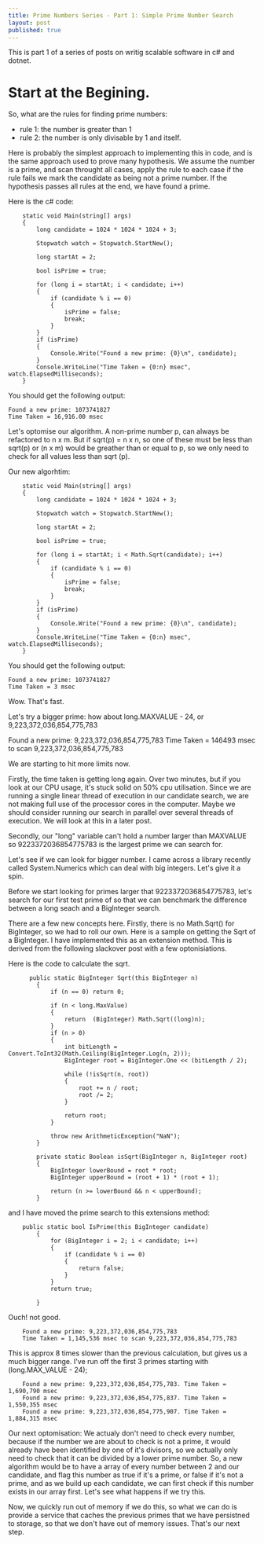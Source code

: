 ```yaml
---
title: Prime Numbers Series - Part 1: Simple Prime Number Search
layout: post
published: true
---
```


This is part 1 of a series of posts on writig scalable software in c# and dotnet.

# Start at the Begining.

So, what are the rules for finding prime numbers:

* rule 1: the number is greater than 1
* rule 2: the number is only divisable by 1 and itself.

Here is probably the simplest approach to implementing this in code, and is the same approach used to prove many hypothesis. We assume the number is a prime, and scan throught all cases, apply the rule to each case if the rule fails we mark the candidate as being not a prime number. If the hypothesis passes all rules at the end, we have found a prime.

Here is the c# code:

        static void Main(string[] args)
        {
            long candidate = 1024 * 1024 * 1024 + 3;

            Stopwatch watch = Stopwatch.StartNew();

            long startAt = 2;

            bool isPrime = true;

            for (long i = startAt; i < candidate; i++)
            {
                if (candidate % i == 0)
                {
                    isPrime = false;
                    break;
                }
            }
            if (isPrime)
            { 
                Console.Write("Found a new prime: {0}\n", candidate);
            }
            Console.WriteLine("Time Taken = {0:n} msec", watch.ElapsedMilliseconds);
        }
		
              	
You should get the following output:

	Found a new prime: 1073741827
	Time Taken = 16,916.00 msec

Let's optomise our algorithm. A non-prime number p, can always be refactored to n x m. But if sqrt(p) = n x n, so one of these must be  less than sqrt(p) or (n x m) would be greather than or equal to p, so we only need to check  for all values less than sqrt (p).

Our new algorhtim:

        static void Main(string[] args)
        {
            long candidate = 1024 * 1024 * 1024 + 3;

            Stopwatch watch = Stopwatch.StartNew();

            long startAt = 2;

            bool isPrime = true;

            for (long i = startAt; i < Math.Sqrt(candidate); i++)
            {
                if (candidate % i == 0)
                {
                    isPrime = false;
                    break;
                }
            }
            if (isPrime)
            {
                Console.Write("Found a new prime: {0}\n", candidate);
            }
            Console.WriteLine("Time Taken = {0:n} msec", watch.ElapsedMilliseconds);
        }
			
You should get the following output:

	Found a new prime: 1073741827
	Time Taken = 3 msec
	
Wow. That's fast. 

Let's try a bigger prime: how about long.MAXVALUE - 24, or 9,223,372,036,854,775,783

Found a new prime: 9,223,372,036,854,775,783
Time Taken = 146493 msec to scan 9,223,372,036,854,775,783

We are starting to hit more limits now.

Firstly, the time taken is getting long again. Over two minutes, but if you look at our CPU usage, it's stuck solid on 50% cpu utilisation. Since we are running a single linear thread of execution in our candidate search, we are not making full use of the processor cores in the computer. Maybe we should consider running our search in parallel over several threads of execution. We will look at this in a later post.

 Secondly, our "long" variable can't hold a number larger than MAXVALUE so 9223372036854775783 is the largest prime we can search for.

Let's see if we can look for bigger number. I came across a library recently called System.Numerics which can deal with big integers. Let's give it a spin.

Before we start looking for primes larger that 9223372036854775783, let's search for our first test prime of 
so that we can benchmark the difference between a long seach and a BigInteger search.

There are a few new concepts here. Firstly, there is no Math.Sqrt() for BigInteger, so we had to roll our own. Here is a sample on getting the Sqrt of a BigInteger. I have implemented this as an extension method. This is derived from the following slackover post with a few optonisiations.

Here is the code to calculate the sqrt.

          public static BigInteger Sqrt(this BigInteger n)
            {
                if (n == 0) return 0;
        
                if (n < long.MaxValue)
                {
                    return  (BigInteger) Math.Sqrt((long)n);
                }
                if (n > 0)
                {
                    int bitLength = Convert.ToInt32(Math.Ceiling(BigInteger.Log(n, 2)));
                    BigInteger root = BigInteger.One << (bitLength / 2);
        
                    while (!isSqrt(n, root))
                    {
                        root += n / root;
                        root /= 2;
                    }
        
                    return root;
                }
        
                throw new ArithmeticException("NaN");
            }
        
            private static Boolean isSqrt(BigInteger n, BigInteger root)
            {
                BigInteger lowerBound = root * root;
                BigInteger upperBound = (root + 1) * (root + 1);
        
                return (n >= lowerBound && n < upperBound);
            }

and I have moved the prime search to this extensions method:

        public static bool IsPrime(this BigInteger candidate)
            {
                for (BigInteger i = 2; i < candidate; i++)
                {
                    if (candidate % i == 0)
                    {
                        return false;
                    }
                }
                return true;
        
            }

Ouch! not good. 

        Found a new prime: 9,223,372,036,854,775,783
        Time Taken = 1,145,536 msec to scan 9,223,372,036,854,775,783

This is approx 8 times slower than the previous calculation, but gives us a much bigger range. I've run off the first 3 primes starting with (long.MAX_VALUE - 24);

        Found a new prime: 9,223,372,036,854,775,783. Time Taken = 1,690,790 msec
        Found a new prime: 9,223,372,036,854,775,837. Time Taken = 1,550,355 msec
        Found a new prime: 9,223,372,036,854,775,907. Time Taken = 1,884,315 msec

Our next optomisation: We actualy don't need to check every number, because if the number we are about to check is not a prime, it would already have been identified by one of it's divisors, so we actually only need to check that it can be divided by a lower prime number. So, a new algorithm would be to have a array of every number between 2 and our candidate, and flag this number as true if it's a prime, or false if it's not a prime, and as we build up each candidate, we can first check if this number exists in our array first. Let's see what happens if we try this.

Now, we quickly run out of memory if we do this, so what we can do is provide a service that caches the previous primes that we have persistned to storage, so that we don't have out of memory issues. That's our next step.
